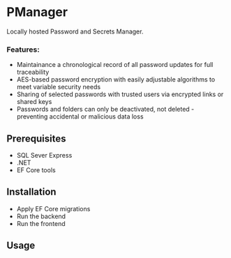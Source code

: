 # PManager

Locally hosted Password and Secrets Manager.
### Features:
* Maintainance a chronological record of all password updates for full traceability
* AES-based password encryption with easily adjustable algorithms to meet variable security needs
* Sharing of selected passwords with trusted users via encrypted links or shared keys
* Passwords and folders can only be deactivated, not deleted - preventing accidental or malicious data loss

## Prerequisites

* SQL Sever Express
* .NET 
* EF Core tools

## Installation

* Apply EF Core migrations
* Run the backend
* Run the frontend

## Usage


